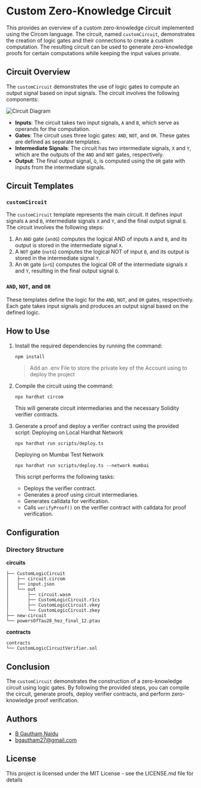 # Custom Zero-Knowledge Circuit 

This provides an overview of a custom zero-knowledge circuit implemented using the Circom language. The circuit, named `customCircuit`, demonstrates the creation of logic gates and their connections to create a custom computation. The resulting circuit can be used to generate zero-knowledge proofs for certain computations while keeping the input values private.

## Circuit Overview

The `customCircuit` demonstrates the use of logic gates to compute an output signal based on input signals. The circuit involves the following components:

![Circuit Diagram](https://authoring.metacrafters.io/assets/cms/Assessment_b05f6ed658.png?updated_at=2023-02-24T00:00:37.278Z)


- **Inputs**: The circuit takes two input signals, `A` and `B`, which serve as operands for the computation.
- **Gates**: The circuit uses three logic gates: `AND`, `NOT`, and `OR`. These gates are defined as separate templates.
- **Intermediate Signals**: The circuit has two intermediate signals, `X` and `Y`, which are the outputs of the `AND` and `NOT` gates, respectively.
- **Output**: The final output signal, `Q`, is computed using the `OR` gate with inputs from the intermediate signals.

## Circuit Templates

### `customCircuit`

The `customCircuit` template represents the main circuit. It defines input signals `A` and `B`, intermediate signals `X` and `Y`, and the final output signal `Q`. The circuit involves the following steps:

1. An `AND` gate (`andG`) computes the logical AND of inputs `A` and `B`, and its output is stored in the intermediate signal `X`.
2. A `NOT` gate (`notG`) computes the logical NOT of input `B`, and its output is stored in the intermediate signal `Y`.
3. An `OR` gate (`orG`) computes the logical OR of the intermediate signals `X` and `Y`, resulting in the final output signal `Q`.

### `AND`, `NOT`, and `OR`

These templates define the logic for the `AND`, `NOT`, and `OR` gates, respectively. Each gate takes input signals and produces an output signal based on the defined logic.

## How to Use

1. Install the required dependencies by running the command:
   ```
   npm install
   ```
   > Add an .env File to store the private key of the Account using to deploy the project

2. Compile the circuit using the command:
   ```
   npx hardhat circom
   ```
   This will generate circuit intermediaries and the necessary Solidity verifier contracts.

3. Generate a proof and deploy a verifier contract using the provided script:
   Deploying on Local Hardhat Network
   ```
   npx hardhat run scripts/deploy.ts
   ```
   Deploying on Mumbai Test Network
   ```
   npx hardhat run scripts/deploy.ts --network mumbai
   ```
   This script performs the following tasks:
   - Deploys the verifier contract.
   - Generates a proof using circuit intermediaries.
   - Generates calldata for verification.
   - Calls `verifyProof()` on the verifier contract with calldata for proof verification.

## Configuration
### Directory Structure
**circuits**
```
├── CustomLogicCircuit
│   ├── circuit.circom
│   ├── input.json
│   └── out
│       ├── circuit.wasm
│       ├── CustomLogicCircuit.r1cs
│       ├── CustomLogicCircuit.vkey
│       └── CustomLogicCircuit.zkey
├── new-circuit
└── powersOfTau28_hez_final_12.ptau
```
**contracts**
```
contracts
└── CustomLogicCircuitVerifier.sol
```


## Conclusion

The `customCircuit` demonstrates the construction of a zero-knowledge circuit using logic gates. By following the provided steps, you can compile the circuit, generate proofs, deploy verifier contracts, and perform zero-knowledge proof verification. 
## Authors

- [B Gautham Naidu](https://www.github.com/gautham2k3)
- bgautham27@gmail.com


## License

This project is licensed under the MIT License - see the LICENSE.md file for details

